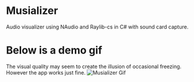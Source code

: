 # Musializer
Audio visualizer using NAudio and Raylib-cs in C# with sound card capture.

# Below is a demo gif
The visual quality may seem to create the illusion of occasional freezing. However the app works just fine.
![Musializer Gif](https://github.com/Vasile-Caspirovschi/Musializer/assets/97791123/c41f5805-0837-496c-ab22-1e322e6cdf02)

